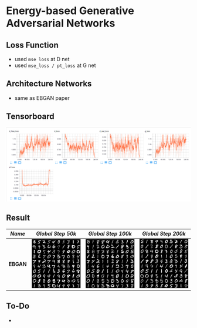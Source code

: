# Energy-based Generative Adversarial Networks

## Loss Function

* used ``mse loss`` at D net
* used ``mse_loss / pt_loss`` at G net

## Architecture Networks

* same as EBGAN paper

## Tensorboard

![result](./ebgan_tb.png)

## Result

*Name* | *Global Step 50k* | *Global Step 100k* | *Global Step 200k*
:---: | :---: | :---: | :---:
**EBGAN**     | ![img](./gen_img/train_00050000.png) | ![img](./gen_img/train_00100000.png) | ![img](./gen_img/train_00200000.png)

## To-Do
*
